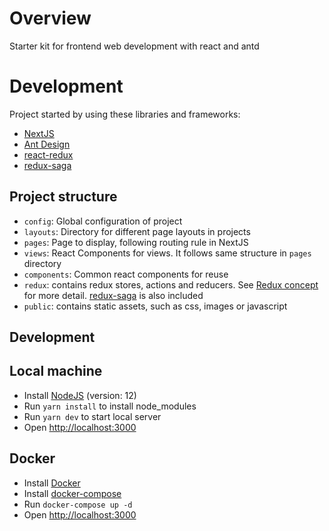 # Overview

Starter kit for frontend web development with react and antd

# Development

Project started by using these libraries and frameworks:

- [NextJS](https://nextjs.org/)
- [Ant Design](https://ant.design/)
- [react-redux](https://react-redux.js.org/)
- [redux-saga](https://redux-saga.js.org/)

## Project structure

- `config`: Global configuration of project
- `layouts`: Directory for different page layouts in projects 
- `pages`: Page to display, following routing rule in NextJS
- `views`: React Components for views. It follows same structure in `pages` directory
- `components`: Common react components for reuse
- `redux`: contains redux stores, actions and reducers. See [Redux concept](https://redux.js.org/introduction/core-concepts) for more detail. [redux-saga](https://redux-saga.js.org/) is also included 
- `public`: contains static assets, such as css, images or javascript

## Development

## Local machine

- Install [NodeJS](https://nodejs.org) (version: 12)
- Run `yarn install` to install node_modules
- Run `yarn dev` to start local server
- Open [http://localhost:3000](http://localhost:3000)


## Docker

- Install [Docker](https://docs.docker.com/install/)
- Install [docker-compose](https://docs.docker.com/compose/install/)
- Run `docker-compose up -d`
- Open [http://localhost:3000](http://localhost:3000)
